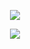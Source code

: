 <p align="center">
<a href="https://discord.gg/inversores">
 <img src="https://lanyard.cnrad.dev/api/931833357854199849"></img>
 </a>
</p>

<p align="center">
<img src="https://skillicons.dev/icons?i=html,css,js,react,nodejs,firebase,bootstrap,discord,git,tailwind,wordpress,&theme=dark"/>
</p>
